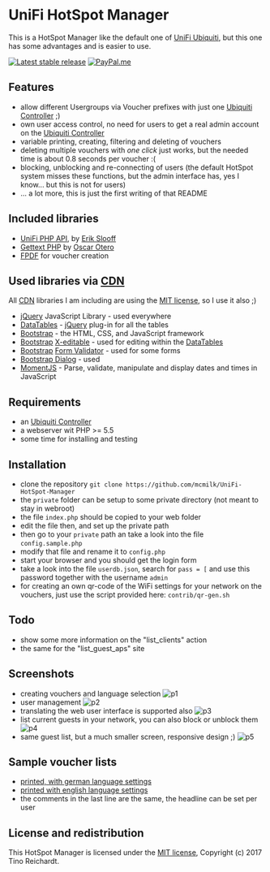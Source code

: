 # UniFi HotSpot Manager
This is a HotSpot Manager like the default one of [UniFi Ubiquiti](https://unifi-sdn.ubnt.com/), but this one has some advantages and is easier to use.

[![Latest stable release](https://img.shields.io/github/release/mcmilk/UniFi-HotSpot-Manager.svg)](https://github.com/mcmilk/UniFi-HotSpot-Manager/releases)
[![PayPal.me](https://img.shields.io/badge/PayPal-me-blue.svg?maxAge=2592000)](https://www.paypal.me/TinoReichardt)


## Features
- allow different Usergroups via Voucher prefixes with just one [Ubiquiti Controller] ;)
- own user access control, no need for users to get a real admin account on the [Ubiquiti Controller]
- variable printing, creating, filtering and deleting of vouchers
- deleting multiple vouchers with _one click_ just works, but the needed time is about 0.8 seconds per voucher :(
- blocking, unblocking and re-connecting of users (the default HotSpot system misses these functions, but the admin interface has, yes I know... but this is not for users)
- ... a lot more, this is just the first writing of that README

## Included libraries
- [UniFi PHP API](https://github.com/Art-of-WiFi/UniFi-API-client), by [Erik Slooff](https://github.com/malle-pietje)
- [Gettext PHP](https://github.com/oscarotero/Gettext) by [Oscar Otero](https://github.com/oscarotero/)
- [FPDF](http://www.fpdf.org/) for voucher creation

## Used libraries via [CDN]
All [CDN] libraries I am including are using the [MIT license], so I use it also ;)
- [jQuery] JavaScript Library - used everywhere
- [DataTables] - [jQuery] plug-in for all the tables
- [Bootstrap] - the HTML, CSS, and JavaScript framework
- [Bootstrap] [X-editable](https://vitalets.github.io/x-editable/) - used for editing within the [DataTables]
- [Bootstrap] [Form Validator](https://1000hz.github.io/bootstrap-validator/) - used for some forms
- [Bootstrap Dialog](https://github.com/nakupanda/bootstrap3-dialog) - used
- [MomentJS](https://momentjs.com/) - Parse, validate, manipulate and display dates and times in JavaScript

## Requirements
- an [Ubiquiti Controller]
- a webserver wit PHP >= 5.5
- some time for installing and testing

## Installation
- clone the repository `git clone https://github.com/mcmilk/UniFi-HotSpot-Manager`
- the `private` folder can be setup to some private directory (not meant to stay in webroot)
- the file `index.php` should be copied to your web folder
- edit the file then, and set up the private path
- then go to your `private` path an take a look into the file `config.sample.php`
- modify that file and rename it to `config.php`
- start your browser and you should get the login form
- take a look into the file `userdb.json`, search for `pass = [` and use this password together with the username `admin` 
- for creating an own qr-code of the WiFi settings for your network on the vouchers, just use the script provided here: `contrib/qr-gen.sh`

## Todo
- show some more information on the "list_clients" action
- the same for the "list_guest_aps" site

## Screenshots
- creating vouchers and language selection
![p1](https://github.com/mcmilk/UniFi-HotSpot-Manager/blob/master/contrib/01_CreateVouchers_de.png)
- user management
![p2](https://github.com/mcmilk/UniFi-HotSpot-Manager/blob/master/contrib/04_UserManagement.png)
- translating the web user interface is supported also
![p3](https://github.com/mcmilk/UniFi-HotSpot-Manager/blob/master/contrib/05_Translations.png)
- list current guests in your network, you can also block or unblock them
![p4](https://github.com/mcmilk/UniFi-HotSpot-Manager/blob/master/contrib/03_ListGuests.png)
- same guest list, but a much smaller screen, responsive design ;)
![p5](https://github.com/mcmilk/UniFi-HotSpot-Manager/blob/master/contrib/07_GuestListSmall.png)

## Sample voucher lists
- [printed, with german language settings](https://github.com/mcmilk/UniFi-HotSpot-Manager/blob/master/contrib/tickets-de.pdf)
- [printed with english language settings](https://github.com/mcmilk/UniFi-HotSpot-Manager/blob/master/contrib/tickets-en.pdf)
- the comments in the last line are the same, the headline can be set per user

## License and redistribution
This HotSpot Manager is licensed under the [MIT license], Copyright (c) 2017 Tino Reichardt.

[CDN]:https://en.wikipedia.org/wiki/Content_delivery_network/
[MIT license]:https://opensource.org/licenses/MIT
[DataTables]:https://datatables.net/
[jQuery]:https://github.com/jquery/jquery
[Bootstrap]:https://github.com/twbs/bootstrap
[Ubiquiti Controller]:https://www.ubnt.com/download/unifi/unifi-cloud-key/uc-ck
